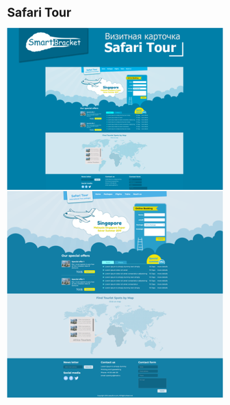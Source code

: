 # Safari Tour

![alt text](screenshots/portf.png "Page screen")
![alt text](screenshots/page.png "Page screen")
